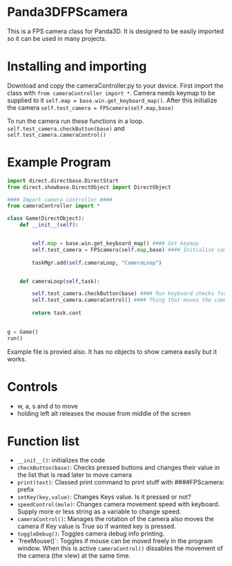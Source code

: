 # Panda3DFPScamera
This is a FPS camera class for Panda3D. It is designed to be easily imported so it can be used in many projects.

# Installing and importing
Download and copy the cameraController.py to your device.
First import the class with `from cameraController import *`.
Camera needs keymap to be supplied to it `self.map = base.win.get_keyboard_map()`.
After this initialize the camera `self.test_camera = FPScamera(self.map,base)`

To run the camera run these functions in a loop.
`self.test_camera.checkButton(base)` and `self.test_camera.cameraControl()`
# Example Program
```python
import direct.directbase.DirectStart
from direct.showbase.DirectObject import DirectObject

#### Import camera controller ####
from cameraController import *

class Game(DirectObject):
    def __init__(self):


        self.map = base.win.get_keyboard_map() #### Get keymap
        self.test_camera = FPScamera(self.map,base) #### Initialize camera and pass keymap to it
    
        taskMgr.add(self.cameraLoop, "CameraLoop")


    def cameraLoop(self,task):

        self.test_camera.checkButton(base) #### Run keyboard checks for camera
        self.test_camera.cameraControl() #### Thing that moves the camera mouse and keybaord.
        
        return task.cont

        
g = Game()
run()
``` 
Example file is provied also. It has no objects to show camera easily but it works.

# Controls
- w, a, s and d to move
- holding left alt releases the mouse from middle of the screen

# Function list

- `__init__()`: initializes the code
- `checkButton(base)`: Checks pressed buttons and changes their value in the list that is read later to move camera
- `print(text)`: Classed print command to print stuff with ####FPScamera: prefix
- `setKey(key,value)`: Changes Keys value. Is it pressed or not?
- `speedControl(mole)`: Changes camera movement speed with keyboard. Supply more or less string as a variable to change speed.
- `cameraControl()`: Manages the rotation of the camera also moves the camera if Key value is True so if wanted key is pressed.
- `toggleDebug()`: Toggles camera debug info printing.
- ´freeMouse()´: Toggles if mouse can be moved freely in the program window. When this is active `cameraControl()` dissables the movement of the camera (the view) at the same time.
